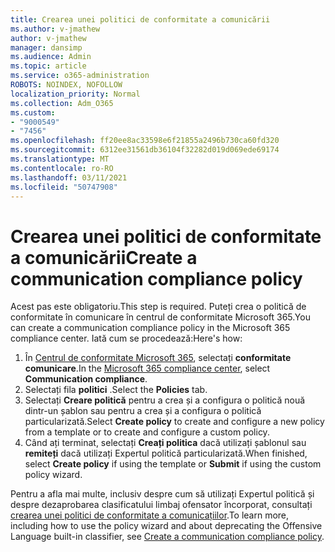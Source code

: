 ```yaml
---
title: Crearea unei politici de conformitate a comunicării
ms.author: v-jmathew
author: v-jmathew
manager: dansimp
ms.audience: Admin
ms.topic: article
ms.service: o365-administration
ROBOTS: NOINDEX, NOFOLLOW
localization_priority: Normal
ms.collection: Adm_O365
ms.custom:
- "9000549"
- "7456"
ms.openlocfilehash: ff20ee8ac33598e6f21855a2496b730ca60fd320
ms.sourcegitcommit: 6312ee31561db36104f32282d019d069ede69174
ms.translationtype: MT
ms.contentlocale: ro-RO
ms.lasthandoff: 03/11/2021
ms.locfileid: "50747908"
---
```

# <a name="create-a-communication-compliance-policy"></a><span data-ttu-id="c5fa9-102">Crearea unei politici de conformitate a comunicării</span><span class="sxs-lookup"><span data-stu-id="c5fa9-102">Create a communication compliance policy</span></span>

<span data-ttu-id="c5fa9-103">Acest pas este obligatoriu.</span><span class="sxs-lookup"><span data-stu-id="c5fa9-103">This step is required.</span></span> <span data-ttu-id="c5fa9-104">Puteți crea o politică de conformitate în comunicare în centrul de conformitate Microsoft 365.</span><span class="sxs-lookup"><span data-stu-id="c5fa9-104">You can create a communication compliance policy in the Microsoft 365 compliance center.</span></span> <span data-ttu-id="c5fa9-105">Iată cum se procedează:</span><span class="sxs-lookup"><span data-stu-id="c5fa9-105">Here's how:</span></span>

1. <span data-ttu-id="c5fa9-106">În [Centrul de conformitate Microsoft 365](https://go.microsoft.com/fwlink/?linkid=2130502), selectați **conformitate comunicare**.</span><span class="sxs-lookup"><span data-stu-id="c5fa9-106">In the [Microsoft 365 compliance center](https://go.microsoft.com/fwlink/?linkid=2130502), select **Communication compliance**.</span></span>
2. <span data-ttu-id="c5fa9-107">Selectați fila **politici** .</span><span class="sxs-lookup"><span data-stu-id="c5fa9-107">Select the **Policies** tab.</span></span>
3. <span data-ttu-id="c5fa9-108">Selectați **Creare politică** pentru a crea și a configura o politică nouă dintr-un șablon sau pentru a crea și a configura o politică particularizată.</span><span class="sxs-lookup"><span data-stu-id="c5fa9-108">Select **Create policy** to create and configure a new policy from a template or to create and configure a custom policy.</span></span>
4. <span data-ttu-id="c5fa9-109">Când ați terminat, selectați **Creați politica** dacă utilizați șablonul sau **remiteți** dacă utilizați Expertul politică particularizată.</span><span class="sxs-lookup"><span data-stu-id="c5fa9-109">When finished, select **Create policy** if using the template or **Submit** if using the custom policy wizard.</span></span>

<span data-ttu-id="c5fa9-110">Pentru a afla mai multe, inclusiv despre cum să utilizați Expertul politică și despre dezaprobarea clasificatului limbaj ofensator încorporat, consultați [crearea unei politici de conformitate a comunicațiilor](https://go.microsoft.com/fwlink/?linkid=2129079).</span><span class="sxs-lookup"><span data-stu-id="c5fa9-110">To learn more, including how to use the policy wizard and about deprecating the Offensive Language built-in classifier, see [Create a communication compliance policy](https://go.microsoft.com/fwlink/?linkid=2129079).</span></span>
